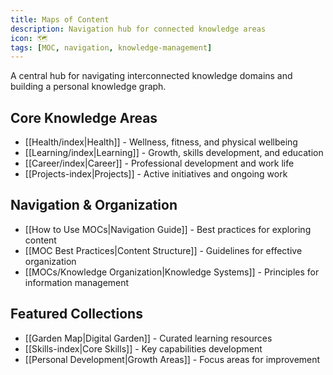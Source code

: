 ```yaml
---
title: Maps of Content
description: Navigation hub for connected knowledge areas
icon: 🗺️
tags: [MOC, navigation, knowledge-management]
---
```


A central hub for navigating interconnected knowledge domains and building a personal knowledge graph.

## Core Knowledge Areas

- [[Health/index|Health]] - Wellness, fitness, and physical wellbeing
- [[Learning/index|Learning]] - Growth, skills development, and education
- [[Career/index|Career]] - Professional development and work life
- [[Projects-index|Projects]] - Active initiatives and ongoing work

## Navigation & Organization

- [[How to Use MOCs|Navigation Guide]] - Best practices for exploring content
- [[MOC Best Practices|Content Structure]] - Guidelines for effective organization
- [[MOCs/Knowledge Organization|Knowledge Systems]] - Principles for information management

## Featured Collections

- [[Garden Map|Digital Garden]] - Curated learning resources
- [[Skills-index|Core Skills]] - Key capabilities development
- [[Personal Development|Growth Areas]] - Focus areas for improvement
